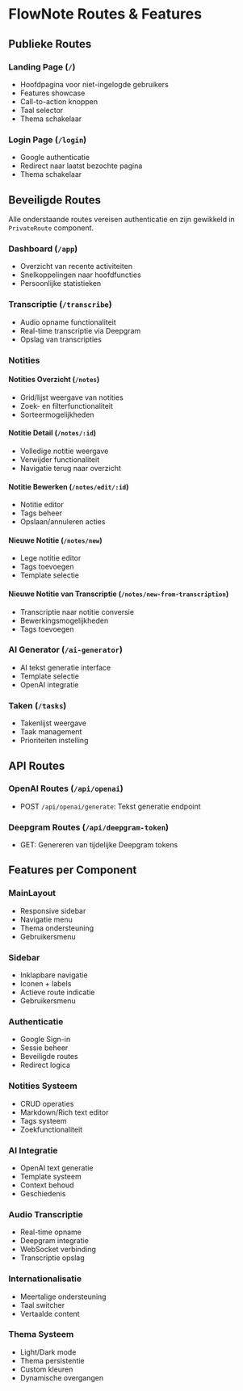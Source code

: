# FlowNote Routes & Features

## Publieke Routes

### Landing Page (`/`)
- Hoofdpagina voor niet-ingelogde gebruikers
- Features showcase
- Call-to-action knoppen
- Taal selector
- Thema schakelaar

### Login Page (`/login`)
- Google authenticatie
- Redirect naar laatst bezochte pagina
- Thema schakelaar

## Beveiligde Routes
Alle onderstaande routes vereisen authenticatie en zijn gewikkeld in `PrivateRoute` component.

### Dashboard (`/app`)
- Overzicht van recente activiteiten
- Snelkoppelingen naar hoofdfuncties
- Persoonlijke statistieken

### Transcriptie (`/transcribe`)
- Audio opname functionaliteit
- Real-time transcriptie via Deepgram
- Opslag van transcripties

### Notities

#### Notities Overzicht (`/notes`)
- Grid/lijst weergave van notities
- Zoek- en filterfunctionaliteit
- Sorteermogelijkheden

#### Notitie Detail (`/notes/:id`)
- Volledige notitie weergave
- Verwijder functionaliteit
- Navigatie terug naar overzicht

#### Notitie Bewerken (`/notes/edit/:id`)
- Notitie editor
- Tags beheer
- Opslaan/annuleren acties

#### Nieuwe Notitie (`/notes/new`)
- Lege notitie editor
- Tags toevoegen
- Template selectie

#### Nieuwe Notitie van Transcriptie (`/notes/new-from-transcription`)
- Transcriptie naar notitie conversie
- Bewerkingsmogelijkheden
- Tags toevoegen

### AI Generator (`/ai-generator`)
- AI tekst generatie interface
- Template selectie
- OpenAI integratie

### Taken (`/tasks`)
- Takenlijst weergave
- Taak management
- Prioriteiten instelling

## API Routes

### OpenAI Routes (`/api/openai`)
- POST `/api/openai/generate`: Tekst generatie endpoint

### Deepgram Routes (`/api/deepgram-token`)
- GET: Genereren van tijdelijke Deepgram tokens

## Features per Component

### MainLayout
- Responsive sidebar
- Navigatie menu
- Thema ondersteuning
- Gebruikersmenu

### Sidebar
- Inklapbare navigatie
- Iconen + labels
- Actieve route indicatie
- Gebruikersmenu

### Authenticatie
- Google Sign-in
- Sessie beheer
- Beveiligde routes
- Redirect logica

### Notities Systeem
- CRUD operaties
- Markdown/Rich text editor
- Tags systeem
- Zoekfunctionaliteit

### AI Integratie
- OpenAI text generatie
- Template systeem
- Context behoud
- Geschiedenis

### Audio Transcriptie
- Real-time opname
- Deepgram integratie
- WebSocket verbinding
- Transcriptie opslag

### Internationalisatie
- Meertalige ondersteuning
- Taal switcher
- Vertaalde content

### Thema Systeem
- Light/Dark mode
- Thema persistentie
- Custom kleuren
- Dynamische overgangen
